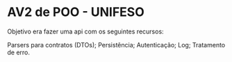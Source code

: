 # AV2 de POO - UNIFESO

Objetivo era fazer uma api com os seguintes recursos:

Parsers para contratos (DTOs); 
Persistência; 
Autenticação; 
Log; 
Tratamento de erro.
 
